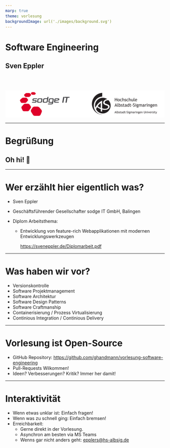 ```yaml
---
marp: true
theme: vorlesung
backgroundImage: url('./images/background.svg')
---
```


<!-- _class: lead -->

# Software Engineering

## Sven Eppler
<br/><br/>

![width:1100px center](images/sodge-hochschule.png)

---

<!-- _class: chapter -->

# Begrüßung
## Oh hi! 👋

---

# Wer erzählt hier eigentlich was?

- Sven Eppler
- Geschäftsführender Gesellschafter
  sodge IT GmbH, Balingen

- Diplom Arbeitsthema:

  - Entwicklung von feature-rich 
    Webapplikationen mit modernen Entwicklungswerkzeugen

    https://sveneppler.de/Diplomarbeit.pdf

---

# Was haben wir vor?

- Versionskontrolle
- Software Projektmanagement
- Software Architektur
- Software Design Patterns
- Software Craftmanship
- Containerisierung / Prozess Virtualisierung
- Continious Integration / Continious Delivery

---

# Vorlesung ist Open-Source

- GitHub Repository:
  https://github.com/ghandmann/vorlesung-software-engineering
- Pull-Requests Wilkommen!
- Ideen? Verbesserungen? Kritik?
  Immer her damit!

---

# Interaktivität

- Wenn etwas unklar ist: Einfach fragen!
- Wenn was zu schnell ging: Einfach bremsen!
- Erreichbarkeit:
  - Gerne direkt in der Vorlesung.
  - Asynchron am besten via MS Teams
  - Wenns gar nicht anders geht: epplers@hs-albsig.de